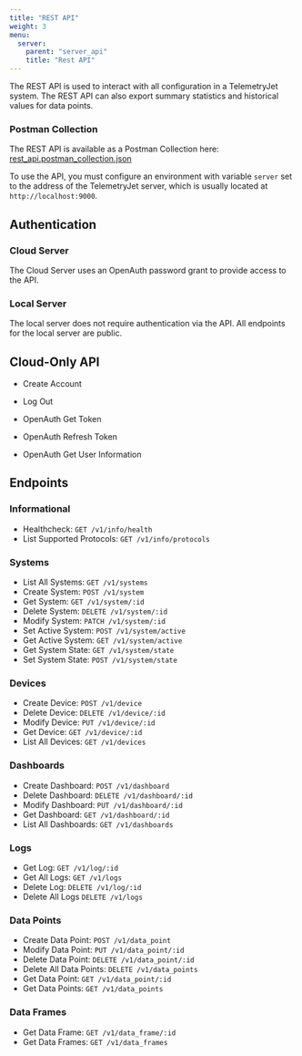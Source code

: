 ```yaml
---
title: "REST API"
weight: 3
menu:
  server:
    parent: "server_api"
    title: "Rest API"
---
```


The REST API is used to interact with all configuration in a TelemetryJet system. The REST API can also export summary statistics and historical values for data points.

### Postman Collection
The REST API is available as a Postman Collection here: [rest_api.postman_collection.json](https://raw.githubusercontent.com/telemetryjet/tjet-server/develop/rest_api.postman_collection.json)


To use the API, you must configure an environment with variable `server` set to the address of the TelemetryJet server, which is usually located at `http://localhost:9000`.

## Authentication

### Cloud Server
The Cloud Server uses an OpenAuth password grant to provide access to the API.


### Local Server
The local server does not require authentication via the API. All endpoints for the local server are public.


## Cloud-Only API

- Create Account
- Log Out

- OpenAuth Get Token
- OpenAuth Refresh Token
- OpenAuth Get User Information

## Endpoints

### Informational

- Healthcheck: `GET /v1/info/health`
- List Supported Protocols: `GET /v1/info/protocols`

### Systems

- List All Systems: `GET /v1/systems`
- Create System: `POST /v1/system`
- Get System: `GET /v1/system/:id`
- Delete System: `DELETE /v1/system/:id`
- Modify System: `PATCH /v1/system/:id`
- Set Active System: `POST /v1/system/active`
- Get Active System: `GET /v1/system/active`
- Get System State: `GET /v1/system/state`
- Set System State: `POST /v1/system/state`

### Devices
- Create Device: `POST /v1/device`
- Delete Device: `DELETE /v1/device/:id`
- Modify Device: `PUT /v1/device/:id`
- Get Device: `GET /v1/device/:id`
- List All Devices: `GET /v1/devices`

### Dashboards
- Create Dashboard: `POST /v1/dashboard`
- Delete Dashboard: `DELETE /v1/dashboard/:id`
- Modify Dashboard: `PUT /v1/dashboard/:id`
- Get Dashboard: `GET /v1/dashboard/:id`
- List All Dashboards: `GET /v1/dashboards`

### Logs

- Get Log: `GET /v1/log/:id`
- Get All Logs: `GET /v1/logs`
- Delete Log: `DELETE /v1/log/:id`
- Delete All Logs `DELETE /v1/logs`

### Data Points
- Create Data Point: `POST /v1/data_point`
- Modify Data Point: `PUT /v1/data_point/:id`
- Delete Data Point: `DELETE /v1/data_point/:id`
- Delete All Data Points: `DELETE /v1/data_points`
- Get Data Point: `GET /v1/data_point/:id`
- Get Data Points: `GET /v1/data_points`

### Data Frames
- Get Data Frame: `GET /v1/data_frame/:id`
- Get Data Frames: `GET /v1/data_frames`